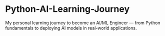 # Python-AI-Learning-Journey
My personal learning journey to become an AI/ML Engineer — from Python fundamentals to deploying AI models in real-world applications.
